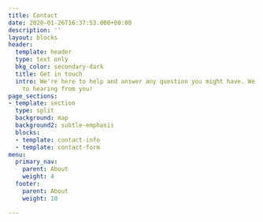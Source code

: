 ```yaml
---
title: Contact
date: 2020-01-26T16:37:53.000+00:00
description: ''
layout: blocks
header:
  template: header
  type: text only
  bkg_color: secondary-dark
  title: Get in touch
  intro: We're here to help and answer any question you might have. We look forward
    to hearing from you!
page_sections:
- template: section
  type: split
  background: map
  background2: subtle-emphasis
  blocks:
  - template: contact-info
  - template: contact-form
menu:
  primary_nav:
    parent: About
    weight: 4
  footer:
    parent: About
    weight: 10

---
```

